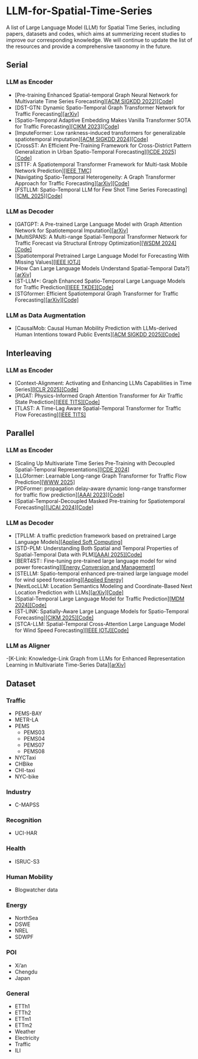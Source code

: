 # LLM-for-Spatial-Time-Series
A list of Large Language Model (LLM) for Spatial Time Series, including papers, datasets and codes, which aims at summerizing recent studies to improve our corresponding knowledge.
We will continue to update the list of the resources and provide a comprehensive taxonomy in the future.

## Serial
### LLM as Encoder
- [Pre-training Enhanced Spatial-temporal Graph Neural Network for Multivariate Time Series Forecasting][[ACM SIGKDD 2022]](https://dl.acm.org/doi/10.1145/3534678.3539396)[[Code]](https://github.com/GestaltCogTeam/STEP)
- [DST-GTN: Dynamic Spatio-Temporal Graph Transformer Network for Traffic Forecasting][[arXiv]](https://arxiv.org/abs/2404.11996)
- [Spatio-Temporal Adaptive Embedding Makes Vanilla Transformer SOTA for Traffic Forecasting][[CIKM 2023]](https://dl.acm.org/doi/10.1145/3583780.3615160)[[Code]](https://github.com/XDZhelheim/STAEformer)
- [ImputeFormer: Low rankness-induced transformers for generalizable spatiotemporal imputation][[ACM SIGKDD 2024]](https://dl.acm.org/doi/10.1145/3637528.3671751)[[Code]](https://github.com/tongnie/ImputeFormer)
- [CrossST: An Efficient Pre-Training Framework for Cross-District Pattern Generalization in Urban Spatio-Temporal Forecasting][[ICDE 2025]](https://www.computer.org/csdl/proceedings-article/icde/2025/360300c935/26FZBkxez6w)[[Code]](https://github.com/Aoyu-Liu/CrossST)
- [STTF: A Spatiotemporal Transformer Framework for Multi-task Mobile Network Prediction][[IEEE TMC]](https://ieeexplore.ieee.org/document/10840287)
- [Navigating Spatio-Temporal Heterogeneity: A Graph Transformer Approach for Traffic Forecasting][[arXiv]](https://arxiv.org/abs/2408.10822)[[Code]](https://github.com/jasonz5/STGormer)
- [FSTLLM: Spatio-Temporal LLM for Few Shot Time Series Forecasting][[ICML 2025]](https://openreview.net/forum?id=oyoiHf51es)[[Code]](https://github.com/JIANGYUE61610306/FSTLLM)
### LLM as Decoder
- [GATGPT: A Pre-trained Large Language Model with Graph Attention Network for Spatiotemporal Imputation][[arXiv]](https://arxiv.org/abs/2311.14332)
- [MultiSPANS: A Multi-range Spatial-Temporal Transformer Network for Traffic Forecast via Structural Entropy Optimization][[WSDM 2024]](https://dl.acm.org/doi/10.1145/3616855.3635820)[[Code]](https://github.com/SELGroup/MultiSPANS)
- [Spatiotemporal Pretrained Large Language Model for Forecasting With Missing Values][[IEEE IOTJ]](https://ieeexplore.ieee.org/document/10833705)
- [How Can Large Language Models Understand Spatial-Temporal Data?][[arXiv]](https://arxiv.org/abs/2401.14192)
- [ST-LLM+: Graph Enhanced Spatio-Temporal Large Language Models for Traffic Prediction][[IEEE TKDE]](https://ieeexplore.ieee.org/document/11005661)[[Code]](https://github.com/kethmih/ST-LLM-Plus)
- [STGformer: Efficient Spatiotemporal Graph Transformer for Traffic Forecasting][[arXiv]](https://arxiv.org/abs/2410.00385)[[Code]](https://github.com/Dreamzz5/STGformer)
### LLM as Data Augmentation
- [CausalMob: Causal Human Mobility Prediction with LLMs-derived Human Intentions toward Public Events][[ACM SIGKDD 2025]](https://dl.acm.org/doi/10.1145/3690624.3709231)[[Code]](https://github.com/YangXiaojie1998/CausalMob)

## Interleaving
### LLM as Encoder
- [Context-Alignment: Activating and Enhancing LLMs Capabilities in Time Series][[ICLR 2025]](https://openreview.net/forum?id=syC2764fPc)[[Code]](https://github.com/tokaka22/ICLR25-FSCA)
- [PIGAT: Physics-Informed Graph Attention Transformer for Air Traffic State Prediction][[IEEE TITS]](https://ieeexplore.ieee.org/document/10505827)[[Code]](https://github.com/ymlasu/para-atm-collection/tree/master/air-traffic-prediction/PIGAT)
- [TLAST: A Time-Lag Aware Spatial-Temporal Transformer for Traffic Flow Forecasting][[IEEE TITS]](https://ieeexplore.ieee.org/document/11077815)

## Parallel
### LLM as Encoder
- [Scaling Up Multivariate Time Series Pre-Training with Decoupled Spatial-Temporal Representations][[ICDE 2024]](https://ieeexplore.ieee.org/document/10598155)
- [LLGformer: Learnable Long-range Graph Transformer for Traffic Flow Prediction][[WWW 2025]](https://dl.acm.org/doi/abs/10.1145/3696410.3714596)
- [PDFormer: propagation delay-aware dynamic long-range transformer for traffic flow prediction][[AAAI 2023]](https://dl.acm.org/doi/10.1609/aaai.v37i4.25556)[[Code]](https://github.com/BUAABIGSCity/PDFormer)
- [Spatial-Temporal-Decoupled Masked Pre-training for Spatiotemporal Forecasting][[IJCAI 2024]](https://www.ijcai.org/proceedings/2024/442)[[Code]](https://github.com/Jimmy-7664/STD-MAE)
### LLM as Decoder
- [TPLLM: A traffic prediction framework based on pretrained Large Language Models][[Applied Soft Computing]](https://www.sciencedirect.com/science/article/pii/S1568494625011536)
- [STD-PLM: Understanding Both Spatial and Temporal Properties of Spatial-Temporal Data with PLM][[AAAI 2025]](https://ojs.aaai.org/index.php/AAAI/article/view/33286)[[Code]](https://github.com/Hyheng/STD-PLM)
- [BERT4ST:: Fine-tuning pre-trained large language model for wind power forecasting][[Energy Conversion and Management]](https://www.sciencedirect.com/science/article/abs/pii/S0196890424002723)
- [STELLM: Spatio-temporal enhanced pre-trained large language model for wind speed forecasting][[Applied Energy]](https://www.sciencedirect.com/science/article/abs/pii/S030626192401417X)
- [NextLocLLM: Location Semantics Modeling and Coordinate-Based Next Location Prediction with LLMs][[arXiv]](https://arxiv.org/abs/2410.09129)[[Code]](https://github.com/liuwj2000/NexelocLLM)
- [Spatial-Temporal Large Language Model for Traffic Prediction][[MDM 2024]](https://www.computer.org/csdl/proceedings-article/mdm/2024/745500a031/1YEw6c6c6Vq)[[Code]](https://github.com/ChenxiLiu-HNU/ST-LLM)
- [ST-LINK: Spatially-Aware Large Language Models for Spatio-Temporal Forecasting][[CIKM 2025]](https://arxiv.org/abs/2509.13753)[[Code]](https://github.com/HyoTaek98/ST_LINK)
- [STCA-LLM: Spatial-Temporal Cross-Attention Large Language Model for Wind Speed Forecasting][[IEEE IOTJ]](https://ieeexplore.ieee.org/document/11129036)[[Code]](https://github.com/Justinzzcj/STCA-LLM)
### LLM as Aligner
-[K-Link: Knowledge-Link Graph from LLMs for Enhanced Representation Learning in Multivariate Time-Series Data][[arXiv]](https://arxiv.org/abs/2403.03645)

## Dataset
### Traffic
- PEMS-BAY
- METR-LA
- PEMS
  - PEMS03
  - PEMS04
  - PEMS07
  - PEMS08
- NYCTaxi
- CHBike
- CHI-taxi
- NYC-bike

### Industry
- C-MAPSS

### Recognition
- UCI-HAR

### Health
- ISRUC-S3

### Human Mobility
- Blogwatcher data

### Energy
- NorthSea
- DSWE
- NREL
- SDWPF
### POI
- Xi’an
- Chengdu
- Japan

### General
- ETTh1
- ETTh2
- ETTm1
- ETTm2 
- Weather
- Electricity
- Traffic 
- ILI
